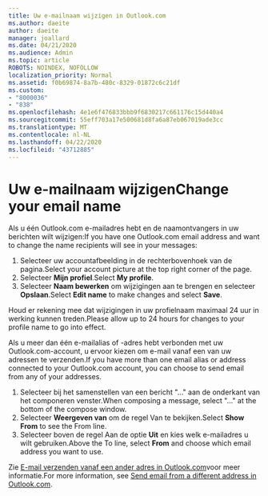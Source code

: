 ```yaml
---
title: Uw e-mailnaam wijzigen in Outlook.com
ms.author: daeite
author: daeite
manager: joallard
ms.date: 04/21/2020
ms.audience: Admin
ms.topic: article
ROBOTS: NOINDEX, NOFOLLOW
localization_priority: Normal
ms.assetid: f0b69874-8a7b-480c-8329-01872c6c21df
ms.custom:
- "8000036"
- "838"
ms.openlocfilehash: 4e1e6f476833bbb9f6830217c661176c15d440a4
ms.sourcegitcommit: 55eff703a17e500681d8fa6a87eb067019ade3cc
ms.translationtype: MT
ms.contentlocale: nl-NL
ms.lasthandoff: 04/22/2020
ms.locfileid: "43712885"
---
```

# <a name="change-your-email-name"></a><span data-ttu-id="e72e1-102">Uw e-mailnaam wijzigen</span><span class="sxs-lookup"><span data-stu-id="e72e1-102">Change your email name</span></span>

<span data-ttu-id="e72e1-103">Als u één Outlook.com e-mailadres hebt en de naamontvangers in uw berichten wilt wijzigen:</span><span class="sxs-lookup"><span data-stu-id="e72e1-103">If you have one Outlook.com email address and want to change the name recipients will see in your messages:</span></span>
  
1. <span data-ttu-id="e72e1-104">Selecteer uw accountafbeelding in de rechterbovenhoek van de pagina.</span><span class="sxs-lookup"><span data-stu-id="e72e1-104">Select your account picture at the top right corner of the page.</span></span>
2. <span data-ttu-id="e72e1-105">Selecteer **Mijn profiel**.</span><span class="sxs-lookup"><span data-stu-id="e72e1-105">Select **My profile**.</span></span>
3. <span data-ttu-id="e72e1-106">Selecteer **Naam bewerken** om wijzigingen aan te brengen en selecteer **Opslaan**.</span><span class="sxs-lookup"><span data-stu-id="e72e1-106">Select **Edit name** to make changes and select **Save**.</span></span>

<span data-ttu-id="e72e1-107">Houd er rekening mee dat wijzigingen in uw profielnaam maximaal 24 uur in werking kunnen treden.</span><span class="sxs-lookup"><span data-stu-id="e72e1-107">Please allow up to 24 hours for changes to your profile name to go into effect.</span></span>
  
<span data-ttu-id="e72e1-108">Als u meer dan één e-mailalias of -adres hebt verbonden met uw Outlook.com-account, u ervoor kiezen om e-mail vanaf een van uw adressen te verzenden.</span><span class="sxs-lookup"><span data-stu-id="e72e1-108">If you have more than one email alias or address connected to your Outlook.com account, you can choose to send email from any of your addresses.</span></span>
  
1. <span data-ttu-id="e72e1-109">Selecteer bij het samenstellen van een bericht "..." aan de onderkant van het componeren venster.</span><span class="sxs-lookup"><span data-stu-id="e72e1-109">When composing a message, select "..." at the bottom of the compose window.</span></span>
1. <span data-ttu-id="e72e1-110">Selecteer **Weergeven van** om de regel Van te bekijken.</span><span class="sxs-lookup"><span data-stu-id="e72e1-110">Select **Show From** to see the From line.</span></span>
1. <span data-ttu-id="e72e1-111">Selecteer boven de regel Aan de optie **Uit** en kies welk e-mailadres u wilt gebruiken.</span><span class="sxs-lookup"><span data-stu-id="e72e1-111">Above the To line, select **From** and choose which email address you want to use.</span></span>

<span data-ttu-id="e72e1-112">Zie [E-mail verzenden vanaf een ander adres in Outlook.com](https://support.office.com/article/ccba89cb-141c-4a36-8c56-6d16a8556d2e?wt.mc_id=Office_Outlook_com_Alchemy)voor meer informatie.</span><span class="sxs-lookup"><span data-stu-id="e72e1-112">For more information, see [Send email from a different address in Outlook.com](https://support.office.com/article/ccba89cb-141c-4a36-8c56-6d16a8556d2e?wt.mc_id=Office_Outlook_com_Alchemy).</span></span>
